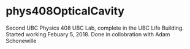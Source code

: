 # phys408OpticalCavity
Second UBC Physics 408 UBC Lab, complete in the UBC Life Building. Started working Febuary 5, 2018. Done in collobration with Adam Schonewille
